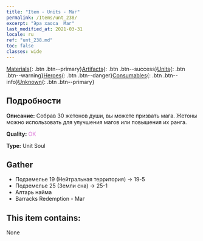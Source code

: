 ```yaml
---
title: "Item - Units - Маг"
permalink: /Items/unt_238/
excerpt: "Эра хаоса  Маг"
last_modified_at: 2021-03-31
locale: ru
ref: "unt_238.md"
toc: false
classes: wide
---
```

 [Materials](/ru/Items/){: .btn .btn--primary}[Artifacts](/ru/Items/Artifacts/){: .btn .btn--success}[Units](/ru/Items/Units/){: .btn .btn--warning}[Heroes](/ru/Items/Heroes/){: .btn .btn--danger}[Consumables](/ru/Items/Consumables/){: .btn .btn--info}[Unknown](/ru/Items/Unknown/){: .btn .btn--primary}

## Подробности
 **Описание:** Собрав 30 жетонов души, вы можете призвать мага. Жетоны можно использовать для улучшения магов или повышения их ранга.

 **Quality:** <span style="color: #DA70D6">OK</span>

 **Type:** Unit Soul

## Gather

*    Подземелье 19 (Нейтральная территория) -> 19-5 
*    Подземелье 25 (Земли сна) -> 25-1 
*    Алтарь найма 
*    Barracks Redemption - Маг 

## This item contains:

  None

